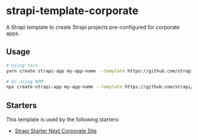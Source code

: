 # strapi-template-corporate

A Strapi template to create Strapi projects pre-configured for corporate apps.

## Usage

```bash
# Using Yarn
yarn create strapi-app my-app-name --template https://github.com/strapi/strapi-template-corporate

# Or using NPM
npx create-strapi-app my-app-name --template https://github.com/strapi/strapi-template-corporate
```

## Starters

This template is used by the following starters:

* [Strapi Starter Next Corporate Site](https://github.com/strapi/strapi-starter-next-corporate)
